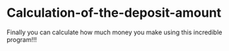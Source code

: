 # Calculation-of-the-deposit-amount
Finally you can calculate how much money you make using this incredible program!!!
